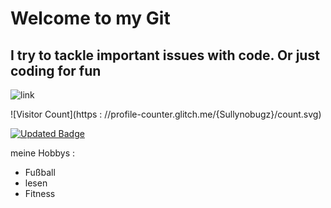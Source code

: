 # Welcome to my Git
## I try to tackle important issues with code. Or just coding for fun
![link](https://images.unsplash.com/photo-1584824486539-53bb4646bdbc?ixlib=rb-4.0.3&ixid=MnwxMjA3fDB8MHxwaG90by1wYWdlfHx8fGVufDB8fHx8&auto=format&fit=crop&w=687&q=80)

![Visitor Count](https : //profile-counter.glitch.me/{Sullynobugz}/count.svg)

[![Updated Badge](https://badges.pufler.dev/updated/puf17640/git-badges)](https://badges.pufler.dev)

meine Hobbys :
- Fußball
- lesen
- Fitness

